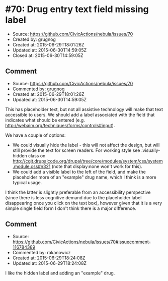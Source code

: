 # #70: Drug entry text field missing label

* Source: https://github.com/CivicActions/nebula/issues/70
* Created by: grugnog
* Created at: 2015-06-29T18:01:26Z
* Updated at: 2015-06-30T14:59:05Z
* Closed at: 2015-06-30T14:59:05Z


## Comment

* Source: https://github.com/CivicActions/nebula/issues/70
* Commented by: grugnog
* Created at: 2015-06-29T18:01:26Z
* Updated at: 2015-06-30T14:59:05Z

This has placeholder text, but not all assistive technology will make that text accessible to users. We should add a label associated with the field that indicates what should be entered (e.g. http://webaim.org/techniques/forms/controls#input).

We have a couple of options:
* We could visually hide the label - this will not affect the design, but will still provide the text for screen readers. For working style see .visually-hidden class on http://cgit.drupalcode.org/drupal/tree/core/modules/system/css/system.module.css#n321 (note that  display:none won&apos;t work for this).
* We could add a visible label to the left of the field, and make the placeholder more of an &quot;example&quot; drug name, which I think is a more typical usage.

I think the latter is slightly preferable from an accessibility perspective (since there is less cognitive demand due to the placeholder label disappearing once you click on the text box), however given that it is a very simple single field form I don&apos;t think there is a major difference.


## Comment

* Source: https://github.com/CivicActions/nebula/issues/70#issuecomment-116784389
* Commented by: rakanowicz
* Created at: 2015-06-29T18:24:08Z
* Updated at: 2015-06-29T18:24:08Z

I like the hidden label and adding an &quot;example&quot; drug. 


